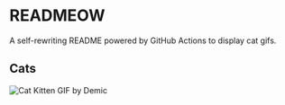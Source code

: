 # READMEOW

A self-rewriting README powered by GitHub Actions to display cat gifs.

## Cats

![Cat Kitten GIF by Demic](https://media3.giphy.com/media/v1.Y2lkPTlhY2QwMmRhOGx0ZXZzcmQ1aDduN3owdThpMDRycXk2ZnN0dTV5ZWFzdjBvcG5rcyZlcD12MV9naWZzX3NlYXJjaCZjdD1n/3oriO0OEd9QIDdllqo/200.gif)
